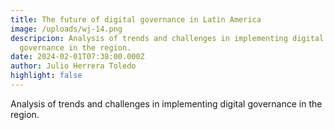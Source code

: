 ```yaml
---
title: The future of digital governance in Latin America
image: /uploads/wj-14.png
descripcion: Analysis of trends and challenges in implementing digital
  governance in the region.
date: 2024-02-01T07:38:00.000Z
author: Julio Herrera Toledo
highlight: false
---
```


Analysis of trends and challenges in implementing digital governance in the region.
